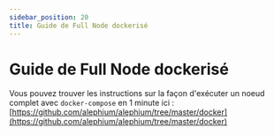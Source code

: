 ```yaml
---
sidebar_position: 20
title: Guide de Full Node dockerisé
---
```


# Guide de Full Node dockerisé

Vous pouvez trouver les instructions sur la façon d'exécuter un noeud complet avec `docker-compose` en 1 minute ici : [https://github.com/alephium/alephium/tree/master/docker](https://github.com/alephium/alephium/tree/master/docker)
